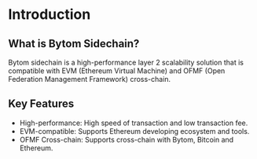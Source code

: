 # Introduction

## What is Bytom Sidechain?

Bytom sidechain is a high-performance layer 2 scalability solution that is compatible with EVM (Ethereum Virtual Machine) and OFMF (Open Federation Management Framework) cross-chain.

## Key Features

- High-performance: High speed of transaction and low transaction fee.
- EVM-compatible: Supports Ethereum developing ecosystem and tools.
- OFMF Cross-chain: Supports cross-chain with Bytom, Bitcoin and Ethereum.

